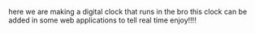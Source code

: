 here we are making a digital clock that runs in the bro
 this clock can be added in some web applications to tell real time
 enjoy!!!!
